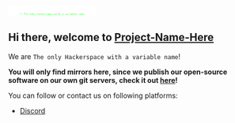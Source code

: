 <img align="center," src="/profile/logo_wordmark_small.svg" alt="LOGO" width="35%">

## Hi there, welcome to [Project-Name-Here](https://project-name-here.de/)

We are `The only Hackerspace with a variable name`!

**You will only find mirrors here, since we publish our open-source software on our own git servers, check it out [here](https://git.project-name-here.de/)!**

You can follow or contact us on following platforms:
- [Discord](https://discord.com/invite/ABZE6WPQNN)
